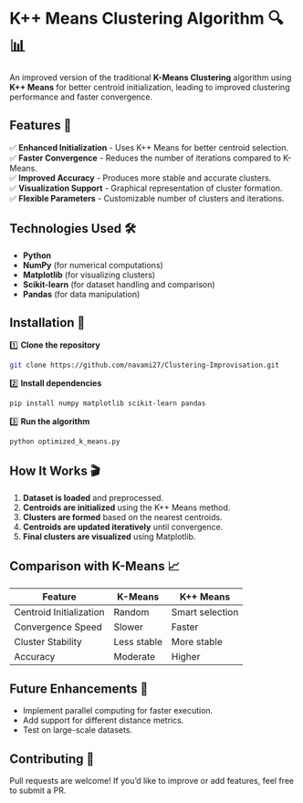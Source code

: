 # **K++ Means Clustering Algorithm** 🔍📊

An improved version of the traditional **K-Means Clustering** algorithm using **K++ Means** for better centroid initialization, leading to improved clustering performance and faster convergence.

## **Features** 🚀
✅ **Enhanced Initialization** - Uses K++ Means for better centroid selection.  
✅ **Faster Convergence** - Reduces the number of iterations compared to K-Means.  
✅ **Improved Accuracy** - Produces more stable and accurate clusters.  
✅ **Visualization Support** - Graphical representation of cluster formation.  
✅ **Flexible Parameters** - Customizable number of clusters and iterations.  

## **Technologies Used** 🛠️
- **Python**  
- **NumPy** (for numerical computations)  
- **Matplotlib** (for visualizing clusters)  
- **Scikit-learn** (for dataset handling and comparison)  
- **Pandas** (for data manipulation)  

## **Installation** 🔧
1️⃣ **Clone the repository**  
```bash
git clone https://github.com/navami27/Clustering-Improvisation.git

```  
2️⃣ **Install dependencies**  
```bash
pip install numpy matplotlib scikit-learn pandas
```  
3️⃣ **Run the algorithm**  
```bash
python optimized_k_means.py
```  

## **How It Works** 🎬
1. **Dataset is loaded** and preprocessed.  
2. **Centroids are initialized** using the K++ Means method.  
3. **Clusters are formed** based on the nearest centroids.  
4. **Centroids are updated iteratively** until convergence.  
5. **Final clusters are visualized** using Matplotlib.  

## **Comparison with K-Means** 📈
| Feature | K-Means | K++ Means |
|---------|--------|----------|
| Centroid Initialization | Random | Smart selection |
| Convergence Speed | Slower | Faster |
| Cluster Stability | Less stable | More stable |
| Accuracy | Moderate | Higher |



## **Future Enhancements** 🔮
- Implement parallel computing for faster execution.  
- Add support for different distance metrics.  
- Test on large-scale datasets.  

## **Contributing** 🤝
Pull requests are welcome! If you’d like to improve or add features, feel free to submit a PR.  


